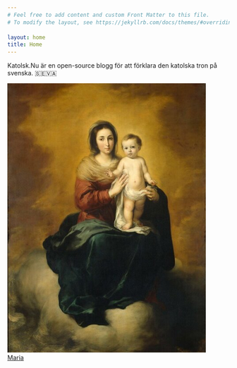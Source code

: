 ```yaml
---
# Feel free to add content and custom Front Matter to this file.
# To modify the layout, see https://jekyllrb.com/docs/themes/#overriding-theme-defaults

layout: home
title: Home
---
```



Katolsk.Nu är en open-source blogg för att förklara den katolska tron på svenska. 🇸🇪🇻🇦

<div id="image-container">
    <div class="menu-entry">
        <img src="/assets/mary200.jpg">
        <div class="desc">
            <a href="/tag/maria">Maria</a>
        </div>
    </div>
</div>